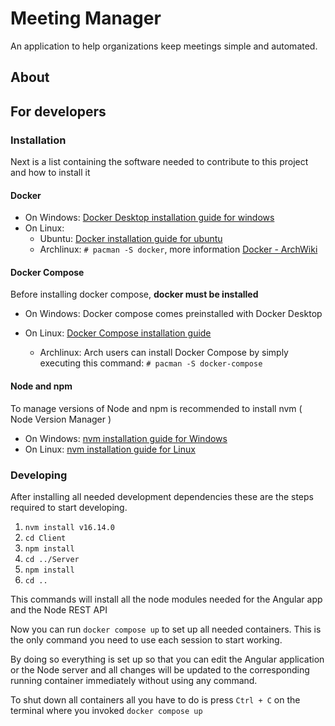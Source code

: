 # Meeting Manager 
An application to help organizations keep meetings simple and automated.

## About

## For developers

### Installation

Next is a list containing the software needed to contribute to this project and 
how to install it

#### Docker

- On Windows: [Docker Desktop installation guide for windows](https://docs.docker.com/desktop/windows/install)
- On Linux: 
  - Ubuntu: [Docker installation guide for ubuntu](https://docs.docker.com/engine/install/ubuntu)
  - Archlinux: `# pacman -S docker`, more information [Docker - ArchWiki](https://wiki.archlinux.org/title/docker)

#### Docker Compose

Before installing docker compose, **docker must be installed**

- On Windows: Docker compose comes preinstalled with Docker Desktop
- On Linux: [Docker Compose installation guide](https://docs.docker.com/compose/install/)

  - Archlinux: Arch users can install Docker Compose by simply executing this command: `# pacman -S docker-compose`

#### Node and npm

To manage versions of Node and npm is recommended to install nvm ( Node Version Manager )

- On Windows: [nvm installation guide for Windows](https://github.com/coreybutler/nvm-windows)
- On Linux: [nvm installation guide for Linux](https://gist.github.com/d2s/372b5943bce17b964a79)

### Developing

After installing all needed development dependencies these are the steps required to start developing.

1. `nvm install v16.14.0`
2. `cd Client`
3. `npm install`
4. `cd ../Server`
5. `npm install`
6. `cd ..`

This commands will install all the node modules needed for the Angular app and the Node REST API

Now you can run `docker compose up` to set up all needed containers. This is the only command you need to use each session to start working.

By doing so everything is set up so that you can edit the Angular application or the Node server and all changes
will be updated to the corresponding running container immediately without using any command. 

To shut down all containers all you have to do is press `Ctrl + C` on the terminal where you invoked `docker compose up`
